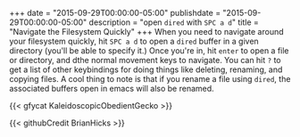 +++
date = "2015-09-29T00:00:00-05:00"
publishdate = "2015-09-29T00:00:00-05:00"
description = "open `dired` with `SPC a d`"
title = "Navigate the Filesystem Quickly"
+++
When you need to navigate around your filesystem quickly, hit `SPC a d` to open
a `dired` buffer in a given directory (you'll be able to specify it.) Once
you're in, hit `enter` to open a file or directory, and dthe normal movement
keys to navigate. You can hit `?` to get a list of other keybindings for doing
things like deleting, renaming, and copying files. A cool thing to note is that
if you rename a file using `dired`, the associated buffers open in emacs will
also be renamed.

{{< gfycat KaleidoscopicObedientGecko >}}

{{< githubCredit BrianHicks >}}

